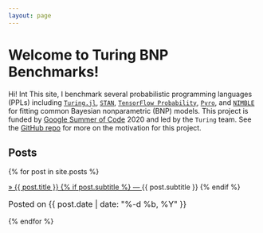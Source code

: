 ```yaml
---
layout: page
---
```


# Welcome to Turing BNP Benchmarks!

<!--
Check out this <a href="{{site.baseurl}}/test-page.html"> test page</a>!
It is way more interesting. 
-->

Hi! Int This site, I benchmark several probabilistic programming languages
(PPLs) including [`Turing.jl`][1], [`STAN`][2], [`TensorFlow Probability`][3],
[`Pyro`][4], and [`NIMBLE`][5] for fitting common Bayesian nonparametric (BNP)
models. This project is funded by [Google Summer of Code][6] 2020 and led by
the `Turing` team. See the [GitHub repo][7] for more on the motivation for this
project.


## Posts

{% for post in site.posts %}
<div class="post-preview">
    <a href="{{ post.url | prepend: site.baseurl }}">
        &raquo; {{ post.title }}
        {% if post.subtitle %}
        &mdash;
        <a class="post-subtitle">
            {{ post.subtitle }}
        </a>
        {% endif %}
    </a>
    <p class="post-meta" style="font-size: 16px">
       Posted on {{ post.date | date: "%-d %b, %Y" }}
    </p>
</div>
{% endfor %}


[1]: https://turing.ml/
[2]: https://mc-stan.org/
[3]: https://www.tensorflow.org/probability
[4]: https://pyro.ai/
[5]: https://r-nimble.org/
[6]: https://summerofcode.withgoogle.com/
[7]: {{site.github_repo}}
